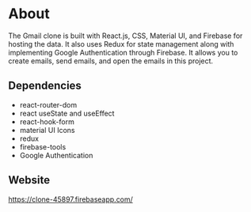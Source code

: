 # About
The Gmail clone is built with React.js, CSS, Material UI, and Firebase for hosting the data. It also uses Redux for state management along with implementing Google Authentication through Firebase. It allows you to create emails, send emails, and open the emails in this project. 

## Dependencies
- react-router-dom
- react useState and useEffect
- react-hook-form
- material UI Icons
- redux
- firebase-tools
- Google Authentication

## Website
https://clone-45897.firebaseapp.com/
